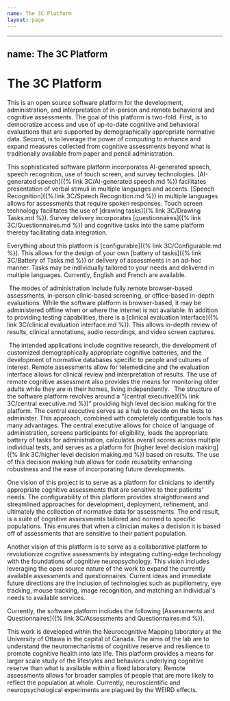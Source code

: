 ```yaml
---
name: The 3C Platform
layout: page
---
```

---
name: The 3C Platform
---

# The 3C Platform


This is an open source software platform for the development, administration, and interpretation of in-person and remote behavioral and cognitive assessments. The goal of this platform is two-fold. First, is to democratize access and use of up-to-date cognitive and behavioral evaluations that are supported by demographically appropriate normative data. Second, is to leverage the power of computing to enhance and expand measures collected from cognitive assessments beyond what is traditionally available from paper and pencil administration.

This sophisticated software platform incorporates AI-generated speech, speech recognition, use of touch screen, and survey technologies. [AI-generated speech]({% link 3C/AI-generated speech.md %}) facilitates presentation of verbal stimuli in multiple languages and accents. [Speech Recognition]({% link 3C/Speech Recognition.md %}) in multiple languages allows for assessments that require spoken responses. Touch screen technology facilitates the use of [drawing tasks]({% link 3C/Drawing Tasks.md %}). Survey delivery incorporates [questionnaires]({% link 3C/Questionnaires.md %}) and cognitive tasks into the same platform thereby facilitating data integration. 

Everything about this platform is [configurable]({% link 3C/Configurable.md %}). This allows for the design of your own [battery of tasks]({% link 3C/Battery of Tasks.md %}) or delivery of assessments in an ad-hoc manner. Tasks may be individually tailored to your needs and delivered in multiple languages. Currently, English and French are available.

 The modes of administration include fully remote browser-based assessments, in-person clinic-based screening, or office-based in-depth evaluations. While the software platform is browser-based, it may be administered offline when or where the internet is not available. In addition to providing testing capabilities, there is a [clinical evaluation interface]({% link 3C/clinical evaluation interface.md %}). This allows in-depth review of results, clinical annotations, audio recordings, and video screen captures. 

 The intended applications include cognitive research, the development of customized demographically appropriate cognitive batteries, and the development of normative databases specific to people and cultures of interest. Remote assessments allow for telemedicine and the evaluation interface allows for clinical review and interpretation of results. The use of remote cognitive assessment also provides the means for monitoring older adults while they are in their homes, living independently. 
 
The structure of the software platform revolves around a "[central executive]({% link 3C/central executive.md %})"  providing high level decision making for the platform. The central executive serves as a hub to decide on the tests to administer. This approach, combined with completely configurable tools has many advantages. The central executive allows for choice of language of administration, screens participants for eligibility, loads the appropriate battery of tasks for administration, calculates overall scores across multiple individual tests, and serves as a platform for [higher level decision making]({% link 3C/higher level decision making.md %}) based on results. The use of this decision making hub allows for code reusability enhancing robustness and the ease of incorporating future developments.

One vision of this project is to serve as a platform for clinicians to identify appropriate cognitive assessments that are sensitive to their patients' needs. The configurability of this platform provides straightforward and streamlined approaches for development,  deployment, refinement, and ultimately the collection of normative data for assessments. The end result, is a suite of cognitive assessments tailored and normed to specific populations. This ensures that when a clinician makes a decision it is based off of assessments that are sensitive to their patient population.

Another vision of this platform is to serve as a collaborative platform to revolutionize cognitive assessments by integrating cutting-edge technology with the foundations of cognitive neuropsychology. This vision includes leveraging the open source nature of the work to expand the currently available assessments and questionnaires. Current ideas and immediate future directions are the inclusion of technologies such as pupillometry, eye tracking, mouse tracking, image recognition, and matching an individual's needs to available services. 

Currently, the software platform includes the following [Assessments and Questionnaires]({% link 3C/Assessments and Questionnaires.md %}).




This work is developed within the Neurocognitive Mapping laboratory at the University of Ottawa in the capital of Canada. The aims of the lab are to understand the neuromechanisms of cognitive reserve and resilience to promote cognitive health into late life. This platform provides a means for larger scale study of the lifestyles and behaviors underlying cognitive reserve than what is available within a fixed laboratory. Remote assessments allows for broader samples of people that are more likely to reflect the population at whole. Currently, neuroscientific and neuropsychological experiments are plagued by the WEIRD effects. 